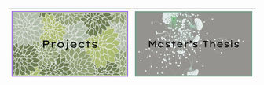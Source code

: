 


| [<img src="projects_button.png">](https://github.com/jackiwock/portfolio/tree/main/Masters_Thesis) | [<img src="thesis_button.png">](https://github.com/jackiwock/portfolio/tree/main/Masters_Thesis) |
|----------------------------------|----------------------------------|




